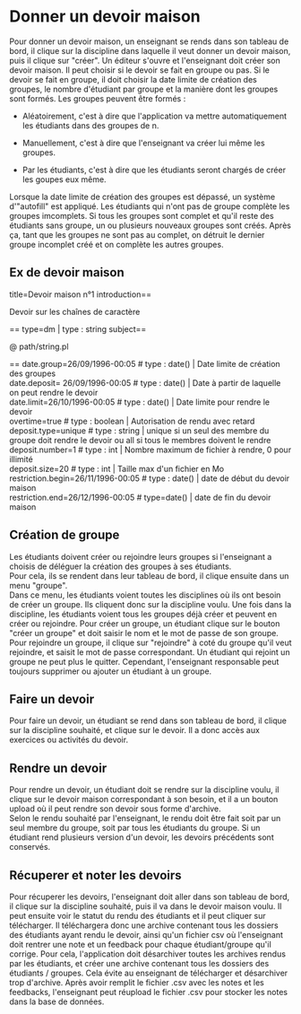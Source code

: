 # Donner un devoir maison

Pour donner un devoir maison, un enseignant se rends dans son tableau de bord, il clique sur la discipline dans laquelle il veut donner un devoir maison, puis il clique sur "créer".
Un éditeur s'ouvre et l'enseignant doit créer son devoir maison.
Il peut choisir si le devoir se fait en groupe ou pas.
Si le devoir se fait en groupe, il doit choisir la date limite de création des groupes, le nombre d'étudiant par groupe et la manière dont les groupes sont formés.
Les groupes peuvent être formés :

* Aléatoirement, c'est à dire que l'application va mettre automatiquement les étudiants dans des groupes de n.

* Manuellement, c'est à dire que l'enseignant va créer lui même les groupes.

* Par les étudiants, c'est à dire que les étudiants seront chargés de créer les goupes eux même.

Lorsque la date limite de création des groupes est dépassé, un système d'"autofill" est appliqué. Les étudiants qui n'ont pas de groupe complète les groupes imcomplets. Si tous les groupes sont complet et qu'il reste des étudiants sans groupe, un ou plusieurs nouveaux groupes sont créés. Après ça, tant que les groupes ne sont pas au complet, on détruit le dernier groupe incomplet créé et on complète les autres groupes.

## Ex de devoir maison

title=Devoir maison n°1
introduction==

Devoir sur les chaînes de caractère

==
type=dm | type : string
subject==

@ path/string.pl

==
date.group=26/09/1996-00:05 # type : date() | Date limite de création des groupes  
date.deposit= 26/09/1996-00:05 # type : date() | Date à partir de laquelle on peut rendre le devoir  
date.limit=26/10/1996-00:05 # type : date() | Date limite pour rendre le devoir  
overtime=true # type : boolean | Autorisation de rendu avec retard  
deposit.type=unique # type : string | unique si un seul des membre du groupe doit rendre le devoir ou all si tous le membres doivent le rendre  
deposit.number=1 # type : int | Nombre maximum de fichier à rendre, 0 pour illimité  
deposit.size=20 # type : int | Taille max d'un fichier en Mo  
restriction.begin=26/11/1996-00:05 # type : date() | date de début du devoir maison  
restriction.end=26/12/1996-00:05 # type=date() | date de fin du devoir maison  

## Création de groupe

Les étudiants doivent créer ou rejoindre leurs groupes si l'enseignant a choisis de déléguer la création des groupes à ses étudiants.  
Pour cela, ils se rendent dans leur tableau de bord, il clique ensuite dans un menu "groupe".  
Dans ce menu, les étudiants voient toutes les disciplines où ils ont besoin de créer un groupe. Ils cliquent donc sur la discipline voulu. Une fois dans la discipline, les étudiants voient tous les groupes déjà créer et peuvent en créer ou rejoindre. Pour créer un groupe, un étudiant clique sur le bouton "créer un groupe" et doit saisir le nom et le mot de passe de son groupe. Pour rejoindre un groupe, il clique sur "rejoindre" à coté du groupe qu'il veut rejoindre, et saisit le mot de passe correspondant. Un étudiant qui rejoint un groupe ne peut plus le quitter. Cependant, l'enseignant responsable peut toujours supprimer ou ajouter un étudiant à un groupe.

## Faire un devoir

Pour faire un devoir, un étudiant se rend dans son tableau de bord, il clique sur la discipline souhaité, et clique sur le devoir. Il a donc accès aux exercices ou activités du devoir.

## Rendre un devoir

Pour rendre un devoir, un étudiant doit se rendre sur la discipline voulu, il clique sur le devoir maison correspondant à son besoin, et il a un bouton upload où il peut rendre son devoir sous forme d'archive.  
Selon le rendu souhaité par l'enseignant, le rendu doit être fait soit par un seul membre du groupe, soit par tous les étudiants du groupe. Si un étudiant rend plusieurs version d'un devoir, les devoirs précédents sont conservés.

## Récuperer et noter les devoirs

Pour récuperer les devoirs, l'enseignant doit aller dans son tableau de bord, il clique sur la discipline souhaité, puis il va dans le devoir maison voulu. Il peut ensuite voir le statut du rendu des étudiants et il peut cliquer sur télécharger. Il téléchargera donc une archive contenant tous les dossiers des étudiants ayant rendu le devoir, ainsi qu'un fichier csv où l'enseignant doit rentrer une note et un feedback pour chaque étudiant/groupe qu'il corrige. Pour cela, l'application doit désarchiver toutes les archives rendus par les étudiants, et créer une archive contenant tous les dossiers des étudiants / groupes. Cela évite au enseignant de télécharger et désarchiver trop d'archive. Après avoir remplit le fichier .csv avec les notes et les feedbacks, l'enseignant peut réupload le fichier .csv pour stocker les notes dans la base de données.
